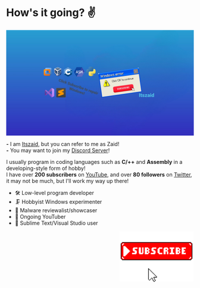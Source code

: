 # How's it going? ✌

<img align="center" alt="Itszaid" width="800" src="https://github.com/Itszaid32/Itszaid32/blob/main/header.jpg" /><br>

**-** I am [Itszaid](https://www.youtube.com/@Itszaid32), but you can refer to me as Zaid!<br>
**-** You may want to join my [Discord Server](https://discord.gg/9rxEkKs8Fn)!

I usually program in coding languages such as **C/++** and **Assembly** in a developing-style form of hobby!<br>
I have over **200 subscribers** on [YouTube](https://www.youtube.com/@Itszaid32), and over **80 followers** on [Twitter](), it may not be much, but I'll work my way up there!

* 🛠 Low-level program developer<br>
* 🗜 Hobbyist Windows experimenter<br>
* 💾 Malware reviewalist/showcaser<br>
* 📸 Ongoing YouTuber<br>
* 🌋 Sublime Text/Visual Studio user<br>

<img align="right" alt="Itszaid" width="200" src="https://github.com/Itszaid32/Itszaid32/blob/main/itszaid%20subscribe.jpg" />
